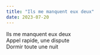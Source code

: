 ```yaml
---
title: "Ils me manquent eux deux"
date: 2023-07-20
---
```


Ils me manquent eux deux  
Appel rapide, une dispute  
Dormir toute une nuit  
